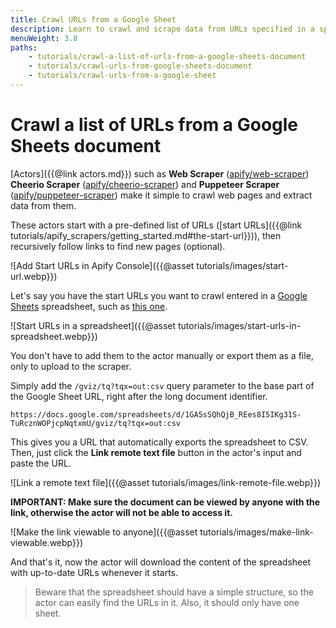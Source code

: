 ```yaml
---
title: Crawl URLs from a Google Sheet
description: Learn to crawl and scrape data from URLs specified in a spreadsheet with Apify scrapers. Scrape a pre-determined list of web pages with Apify actors.
menuWeight: 3.8
paths:
    - tutorials/crawl-a-list-of-urls-from-a-google-sheets-document
    - tutorials/crawl-urls-from-google-sheets-document
    - tutorials/crawl-urls-from-a-google-sheet
---
```


# Crawl a list of URLs from a Google Sheets document

[Actors]({{@link actors.md}}) such as **Web Scraper** ([apify/web-scraper](https://apify.com/apify/web-scraper)) **Cheerio Scraper** ([apify/cheerio-scraper](https://apify.com/apify/web-scraper)) and **Puppeteer Scraper** ([apify/puppeteer-scraper](https://apify.com/apify/web-scraper)) make it simple to crawl web pages and extract data from them.

These actors start with a pre-defined list of URLs ([start URLs]({{@link tutorials/apify_scrapers/getting_started.md#the-start-url}})), then recursively follow links to find new pages (optional).

![Add Start URLs in Apify Console]({{@asset tutorials/images/start-url.webp}})

Let's say you have the start URLs you want to crawl entered in a [Google Sheets](https://www.google.com/sheets/about/) spreadsheet, such as [this one](
https://docs.google.com/spreadsheets/d/1GA5sSQhQjB_REes8I5IKg31S-TuRcznWOPjcpNqtxmU).

![Start URLs in a spreadsheet]({{@asset tutorials/images/start-urls-in-spreadsheet.webp}})

You don't have to add them to the actor manually or export them as a file, only to upload to the scraper.

Simply add the `/gviz/tq?tqx=out:csv` query parameter to the base part of the Google Sheet URL, right after the long document identifier.

```URL
https://docs.google.com/spreadsheets/d/1GA5sSQhQjB_REes8I5IKg31S-TuRcznWOPjcpNqtxmU/gviz/tq?tqx=out:csv
```

This gives you a URL that automatically exports the spreadsheet to CSV. Then, just click the **Link remote text file** button in the actor's input and paste the URL.

![Link a remote text file]({{@asset tutorials/images/link-remote-file.webp}})

**IMPORTANT: Make sure the document can be viewed by anyone with the link, otherwise the actor will not be able to access it.**

![Make the link viewable to anyone]({{@asset tutorials/images/make-link-viewable.webp}})

And that's it, now the actor will download the content of the spreadsheet with up-to-date URLs whenever it starts.

> Beware that the spreadsheet should have a simple structure, so the actor can easily find the URLs in it. Also, it should only have one sheet.
